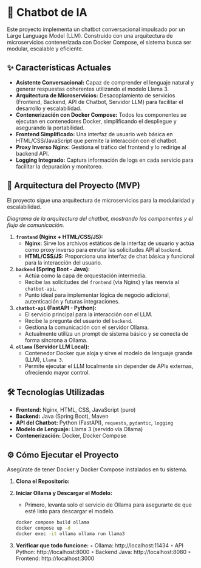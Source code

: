 # 🤖 Chatbot de IA

Este proyecto implementa un chatbot conversacional impulsado por un Large Language Model (LLM). Construido con una arquitectura de microservicios contenerizada con Docker Compose, el sistema busca ser modular, escalable y eficiente.

## ✨ Características Actuales

* **Asistente Conversacional:** Capaz de comprender el lenguaje natural y generar respuestas coherentes utilizando el modelo Llama 3.
* **Arquitectura de Microservicios:** Desacoplamiento de servicios (Frontend, Backend, API de Chatbot, Servidor LLM) para facilitar el desarrollo y escalabilidad.
* **Contenerización con Docker Compose:** Todos los componentes se ejecutan en contenedores Docker, simplificando el despliegue y asegurando la portabilidad.
* **Frontend Simplificado:** Una interfaz de usuario web básica en HTML/CSS/JavaScript que permite la interacción con el chatbot.
* **Proxy Inverso Nginx:** Gestiona el tráfico del frontend y lo redirige al backend API.
* **Logging Integrado:** Captura información de logs en cada servicio para facilitar la depuración y monitoreo.

## 🚀 Arquitectura del Proyecto (MVP)

El proyecto sigue una arquitectura de microservicios para la modularidad y escalabilidad.

_Diagrama de la arquitectura del chatbot, mostrando los componentes y el flujo de comunicación._

1.  **`frontend` (Nginx + HTML/CSS/JS):**
    * **Nginx:** Sirve los archivos estáticos de la interfaz de usuario y actúa como proxy inverso para enrutar las solicitudes API al `backend`.
    * **HTML/CSS/JS:** Proporciona una interfaz de chat básica y funcional para la interacción del usuario.
2.  **`backend` (Spring Boot - Java):**
    * Actúa como la capa de orquestación intermedia.
    * Recibe las solicitudes del `frontend` (vía Nginx) y las reenvía al `chatbot-api`.
    * Punto ideal para implementar lógica de negocio adicional, autenticación y futuras integraciones.
3.  **`chatbot-api` (FastAPI - Python):**
    * El servicio principal para la interacción con el LLM.
    * Recibe la pregunta del usuario del `backend`.
    * Gestiona la comunicación con el servidor Ollama.
    * Actualmente utiliza un prompt de sistema básico y se conecta de forma síncrona a Ollama.
4.  **`ollama` (Servidor LLM Local):**
    * Contenedor Docker que aloja y sirve el modelo de lenguaje grande (LLM), `Llama 3`.
    * Permite ejecutar el LLM localmente sin depender de APIs externas, ofreciendo mayor control.

## 🛠️ Tecnologías Utilizadas

* **Frontend:** Nginx, HTML, CSS, JavaScript (puro)
* **Backend:** Java (Spring Boot), Maven
* **API del Chatbot:** Python (FastAPI), `requests`, `pydantic`, `logging`
* **Modelo de Lenguaje:** Llama 3 (servido vía Ollama)
* **Contenerización:** Docker, Docker Compose

## ⚙️ Cómo Ejecutar el Proyecto

Asegúrate de tener Docker y Docker Compose instalados en tu sistema.

1.  **Clona el Repositorio:**

2.  **Iniciar Ollama y Descargar el Modelo:**
    * Primero, levanta solo el servicio de Ollama para asegurarte de que esté listo para descargar el modelo.
    ```bash
    docker compose build ollama
    docker compose up -d
    docker exec -it ollama ollama run llama3
    
3.  **Verificar que todo funcione:**
        ◦ Ollama: http://localhost:11434 
        ◦ API Python: http://localhost:8000 
        ◦ Backend Java: http://localhost:8080 
        ◦ Frontend: http://localhost:3000 

    
    
    
    
